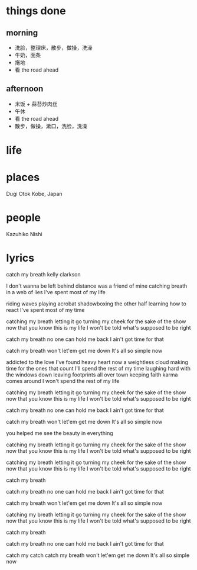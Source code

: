 # things done
## morning
* 洗脸，整理床，散步，做操，洗澡
* 牛奶，面条
* 拖地
* 看 the road ahead

## afternoon
* 米饭 + 蒜苔炒肉丝
* 午休
* 看 the road ahead
* 散步，做操，漱口，洗脸，洗澡

# life

# places
Dugi Otok
Kobe, Japan

# people
Kazuhiko Nishi

# lyrics
catch my breath
  kelly clarkson

I don't wanna be left behind
distance was a friend of mine
catching breath in a web of lies
I've spent most of my life

riding waves playing acrobat
shadowboxing the other half
learning how to react
I've spent most of my time

catching my breath letting it go
turning my cheek for the sake of the show
now that you know this is my life
I won't be told what's supposed to be right

catch my breath
no one can hold me back
I ain't got time for that

catch my breath
won't let'em get me down
It's all so simple now

addicted to the love I've found
heavy heart now a weightless cloud
making time for the ones that count
I'll spend the rest of my time
laughing hard with the windows down
leaving footprints all over town
keeping faith karma comes around
I won't spend the rest of my life

catching my breath letting it go
turning my cheek for the sake of the show
now that you know this is my life
I won't be told what's supposed to be right

catch my breath
no one can hold me back
I ain't got time for that

catch my breath
won't let'em get me down
It's all so simple now

you helped me see
the beauty in everything

catching my breath letting it go
turning my cheek for the sake of the show
now that you know this is my life
I won't be told what's supposed to be right

catching my breath letting it go
turning my cheek for the sake of the show
now that you know this is my life
I won't be told what's supposed to be right

catch my breath

catch my breath
no one can hold me back
I ain't got time for that

catch my breath
won't let'em get me down
It's all so simple now

catching my breath letting it go
turning my cheek for the sake of the show
now that you know this is my life
I won't be told what's supposed to be right

catch my breath

catch my breath
no one can hold me back
I ain't got time for that

catch my catch catch my breath
won't let'em get me down
It's all so simple now
